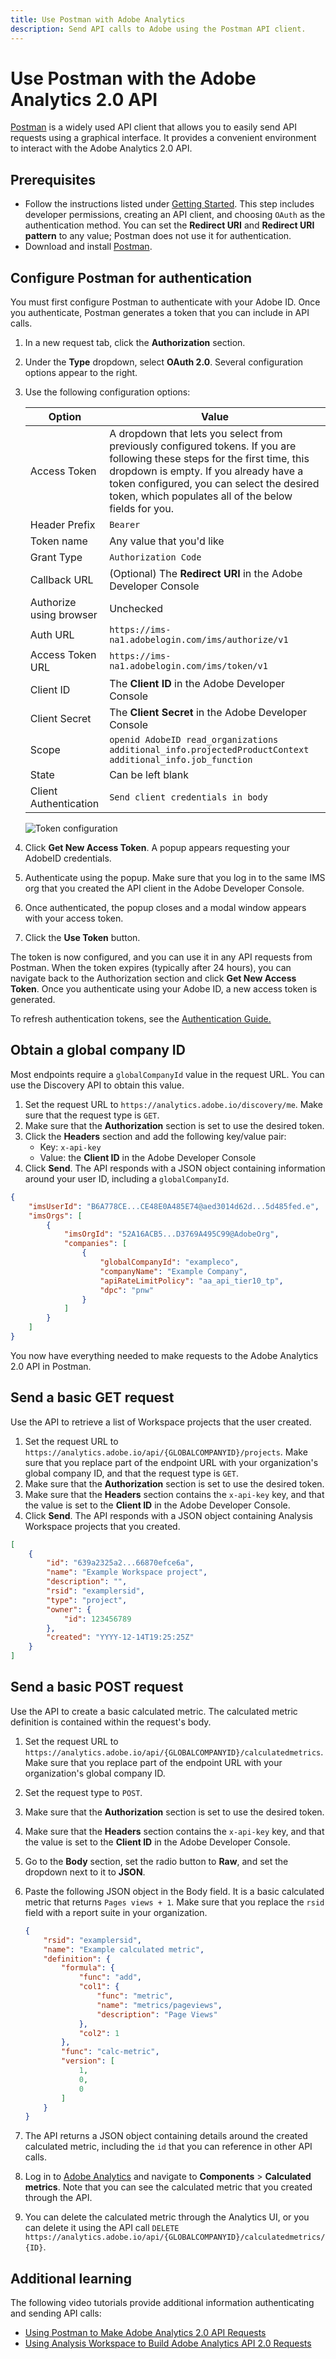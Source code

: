 ```yaml
---
title: Use Postman with Adobe Analytics
description: Send API calls to Adobe using the Postman API client.
---
```


# Use Postman with the Adobe Analytics 2.0 API

[Postman](https://www.postman.com/) is a widely used API client that allows you to easily send API requests using a graphical interface. It provides a convenient environment to interact with the Adobe Analytics 2.0 API.

## Prerequisites

* Follow the instructions listed under [Getting Started](../../index.md). This step includes developer permissions, creating an API client, and choosing `OAuth` as the authentication method. You can set the **Redirect URI** and **Redirect URI pattern** to any value; Postman does not use it for authentication.
* Download and install [Postman](https://www.postman.com/downloads/).

## Configure Postman for authentication

You must first configure Postman to authenticate with your Adobe ID. Once you authenticate, Postman generates a token that you can include in API calls.

1. In a new request tab, click the **Authorization** section.
1. Under the **Type** dropdown, select **OAuth 2.0**. Several configuration options appear to the right.
1. Use the following configuration options:

    Option | Value
    --- | ---
    Access Token | A dropdown that lets you select from previously configured tokens. If you are following these steps for the first time, this dropdown is empty. If you already have a token configured, you can select the desired token, which populates all of the below fields for you.
    Header Prefix | `Bearer`
    Token name | Any value that you'd like
    Grant Type | `Authorization Code`
    Callback URL | (Optional) The **Redirect URI** in the Adobe Developer Console
    Authorize using browser | Unchecked
    Auth URL | `https://ims-na1.adobelogin.com/ims/authorize/v1`
    Access Token URL | `https://ims-na1.adobelogin.com/ims/token/v1`
    Client ID | The **Client ID** in the Adobe Developer Console
    Client Secret | The **Client Secret** in the Adobe Developer Console
    Scope | `openid AdobeID read_organizations additional_info.projectedProductContext additional_info.job_function`
    State | Can be left blank
    Client Authentication | `Send client credentials in body`

    ![Token configuration](../../images/postman-oauth2-token.png)

1. Click **Get New Access Token**. A popup appears requesting your AdobeID credentials.
1. Authenticate using the popup. Make sure that you log in to the same IMS org that you created the API client in the Adobe Developer Console.
1. Once authenticated, the popup closes and a modal window appears with your access token.
1. Click the **Use Token** button.

The token is now configured, and you can use it in any API requests from Postman. When the token expires (typically after 24 hours), you can navigate back to the Authorization section and click **Get New Access Token**. Once you authenticate using your Adobe ID, a new access token is generated.

To refresh authentication tokens, see the [Authentication Guide.](https://developer.adobe.com/developer-console/docs/guides/authentication/UserAuthentication/IMS/#refreshing-access-tokens)



## Obtain a global company ID

Most endpoints require a `globalCompanyId` value in the request URL. You can use the Discovery API to obtain this value.

1. Set the request URL to `https://analytics.adobe.io/discovery/me`. Make sure that the request type is `GET`.
1. Make sure that the **Authorization** section is set to use the desired token.
1. Click the **Headers** section and add the following key/value pair:
    * Key: `x-api-key`
    * Value: the **Client ID** in the Adobe Developer Console
1. Click **Send**. The API responds with a JSON object containing information around your user ID, including a `globalCompanyId`.

```json
{
    "imsUserId": "B6A778CE...CE48E0A485E74@aed3014d62d...5d485fed.e",
    "imsOrgs": [
        {
            "imsOrgId": "52A16ACB5...D3769A495C99@AdobeOrg",
            "companies": [
                {
                    "globalCompanyId": "exampleco",
                    "companyName": "Example Company",
                    "apiRateLimitPolicy": "aa_api_tier10_tp",
                    "dpc": "pnw"
                }
            ]
        }
    ]
}
```

You now have everything needed to make requests to the Adobe Analytics 2.0 API in Postman.

## Send a basic GET request

Use the API to retrieve a list of Workspace projects that the user created.

1. Set the request URL to `https://analytics.adobe.io/api/{GLOBALCOMPANYID}/projects`. Make sure that you replace part of the endpoint URL with your organization's global company ID, and that the request type is `GET`.
1. Make sure that the **Authorization** section is set to use the desired token.
1. Make sure that the **Headers** section contains the `x-api-key` key, and that the value is set to the **Client ID** in the Adobe Developer Console.
1. Click **Send**. The API responds with a JSON object containing Analysis Workspace projects that you created.

```json
[
    {
        "id": "639a2325a2...66870efce6a",
        "name": "Example Workspace project",
        "description": "",
        "rsid": "examplersid",
        "type": "project",
        "owner": {
            "id": 123456789
        },
        "created": "YYYY-12-14T19:25:25Z"
    }
]
```

## Send a basic POST request

Use the API to create a basic calculated metric. The calculated metric definition is contained within the request's body.

1. Set the request URL to `https://analytics.adobe.io/api/{GLOBALCOMPANYID}/calculatedmetrics`. Make sure that you replace part of the endpoint URL with your organization's global company ID.
1. Set the request type to `POST`.
1. Make sure that the **Authorization** section is set to use the desired token.
1. Make sure that the **Headers** section contains the `x-api-key` key, and that the value is set to the **Client ID** in the Adobe Developer Console.
1. Go to the **Body** section, set the radio button to **Raw**, and set the dropdown next to it to **JSON**.
1. Paste the following JSON object in the Body field. It is a basic calculated metric that returns `Pages views + 1`. Make sure that you replace the `rsid` field with a report suite in your organization.

    ```json
    {
        "rsid": "examplersid",
        "name": "Example calculated metric",
        "definition": {
            "formula": {
                "func": "add",
                "col1": {
                    "func": "metric",
                    "name": "metrics/pageviews",
                    "description": "Page Views"
                },
                "col2": 1
            },
            "func": "calc-metric",
            "version": [
                1,
                0,
                0
            ]
        }
    }
    ```

1. The API returns a JSON object containing details around the created calculated metric, including the `id` that you can reference in other API calls.
1. Log in to [Adobe Analytics](https://experience.adobe.com) and navigate to **Components** > **Calculated metrics**. Note that you can see the calculated metric that you created through the API.
1. You can delete the calculated metric through the Analytics UI, or you can delete it using the API call `DELETE https://analytics.adobe.io/api/{GLOBALCOMPANYID}/calculatedmetrics/{ID}`.

## Additional learning

The following video tutorials provide additional information authenticating and sending API calls:

* [Using Postman to Make Adobe Analytics 2.0 API Requests](https://www.youtube.com/watch?v=lrg1MuVi0Fo)
* [Using Analysis Workspace to Build Adobe Analytics API 2.0 Requests](https://www.youtube.com/watch?v=j1kI3peSXhY)
